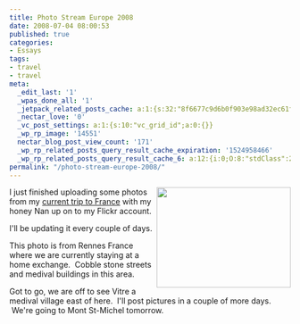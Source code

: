 ```yaml
---
title: Photo Stream Europe 2008
date: 2008-07-04 08:00:53
published: true
categories:
- Essays
tags:
- travel
- travel
meta:
  _edit_last: '1'
  _wpas_done_all: '1'
  _jetpack_related_posts_cache: a:1:{s:32:"8f6677c9d6b0f903e98ad32ec61f8deb";a:2:{s:7:"expires";i:1470550611;s:7:"payload";a:3:{i:0;a:1:{s:2:"id";i:4407;}i:1;a:1:{s:2:"id";i:4405;}i:2;a:1:{s:2:"id";i:746;}}}}
  _nectar_love: '0'
  _vc_post_settings: a:1:{s:10:"vc_grid_id";a:0:{}}
  _wp_rp_image: '14551'
  nectar_blog_post_view_count: '171'
  _wp_rp_related_posts_query_result_cache_expiration: '1524958466'
  _wp_rp_related_posts_query_result_cache_6: a:12:{i:0;O:8:"stdClass":2:{s:7:"post_id";s:4:"4407";s:5:"score";s:18:"124.36740061240502";}i:1;O:8:"stdClass":2:{s:7:"post_id";s:4:"4408";s:5:"score";s:16:"96.1340462224182";}i:2;O:8:"stdClass":2:{s:7:"post_id";s:3:"193";s:5:"score";s:16:"96.1340462224182";}i:3;O:8:"stdClass":2:{s:7:"post_id";s:4:"4410";s:5:"score";s:17:"91.38423471318707";}i:4;O:8:"stdClass":2:{s:7:"post_id";s:4:"4406";s:5:"score";s:17:"90.32571606234444";}i:5;O:8:"stdClass":2:{s:7:"post_id";s:4:"4405";s:5:"score";s:16:"89.5028789645734";}i:6;O:8:"stdClass":2:{s:7:"post_id";s:4:"4411";s:5:"score";s:16:"85.7592746107367";}i:7;O:8:"stdClass":2:{s:7:"post_id";s:4:"4404";s:5:"score";s:17:"77.74181299177201";}i:8;O:8:"stdClass":2:{s:7:"post_id";s:3:"746";s:5:"score";s:17:"57.18352021247223";}i:9;O:8:"stdClass":2:{s:7:"post_id";s:3:"788";s:5:"score";s:18:"53.545203325609165";}i:10;O:8:"stdClass":2:{s:7:"post_id";s:4:"4437";s:5:"score";s:17:"49.16605859350753";}i:11;O:8:"stdClass":2:{s:7:"post_id";s:4:"4412";s:5:"score";s:18:"47.383715249963856";}}
permalink: "/photo-stream-europe-2008/"
---
```

<img class="alignright" style="float: right;" src="{{ site.baseurl }}/posts/2008/07/2636342054_384e5140bf_m.jpg" alt="" width="240" height="180" />I just finished uploading some photos from my <a href="http://flickr.com/photos/eaglechris">current trip to France</a> with my honey Nan up on to my Flickr account.

I'll be updating it every couple of days.

This photo is from Rennes France where we are currently staying at a home exchange.  Cobble stone streets and medival buildings in this area.

Got to go, we are off to see Vitre a medival village east of here.  I'll post pictures in a couple of more days.  We're going to Mont St-Michel tomorrow.</p>
